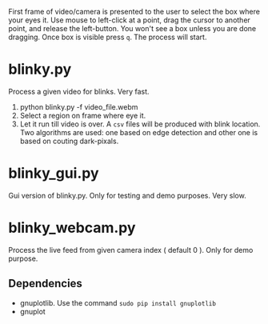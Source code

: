 First frame of video/camera is presented to the user to select the box where
your eyes it. Use mouse to left-click at a point, drag the cursor to another
point, and release the left-button. You won't see a box unless you are done
dragging. Once box is visible press `q`. The process will start.

# blinky.py

Process a given video for blinks. Very fast.

1. python blinky.py -f video_file.webm
2. Select a region on frame where eye it.
3. Let it run till video is over. A `csv` files will be produced with blink
   location. Two algorithms are used: one based on edge detection and other one
   is based on couting dark-pixals.


# blinky_gui.py

Gui version of blinky.py. Only for testing and demo purposes. Very slow.


# blinky_webcam.py 

Process the live feed from given camera index ( default 0 ). Only for demo
purpose. 

## Dependencies

- gnuplotlib. Use the command `sudo pip install gnuplotlib` 
- gnuplot

